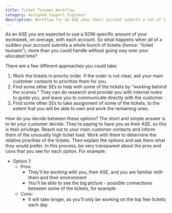 ```yaml
---
title: Ticket Tsunami Workflow
category: Assigned Support Engineer
description: Workflow for an ASE when their account submits a lot of tickets in a short amount of time
---
```


As an ASE you are expected to use a SOW-specific amount of your workweek, on
average, with each account. So what happens when all of a sudden your account
submits a whole bunch of tickets (hence: "ticket tsunami"), more than you could
handle without going way over your allocated time?

There are a few different approaches you could take:

1. Work the tickets in priority order. If the order is not clear, ask your
   main customer contacts to prioritize them for you.
1. Find some other SEs to help with some of the tickets by "working behind the
   scenes." They can do research and provide you with internal notes to guide
   you, and leave you to communicate directly with the customer.
1. Find some other SEs to take assignment of some of the tickets, to the extent
   that you will be able to own and work the remaining ones.

How do you decide between these options? The short and simple answer is to let
your customer decide. They're paying to have you as their ASE, so this is their
privilege. Reach out to your main customer contacts and inform them of the
unusually high ticket load. Work with them to determine the relative priorities
of the tickets. Then explain the options and ask them what they would prefer.
In this process, be very transparent about the pros and cons that you see for
each option. For example:

- Option 1:
  - Pros:
    - They'll be working with you, their ASE, and you are familiar with them
      and their environment
    - You'll be able to see the big picture - possible connections between
      some of the tickets, for example
  - Cons:
    - It will take longer, as you'll only be working on the top few tickets each
      day
